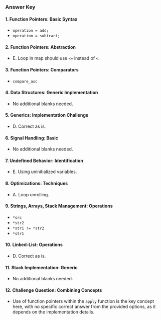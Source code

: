 ### Answer Key

#### 1. Function Pointers: Basic Syntax
- `operation = add;`
- `operation = subtract;`

#### 2. Function Pointers: Abstraction
- E. Loop in map should use `<=` instead of `<`.

#### 3. Function Pointers: Comparators
- `compare_asc`

#### 4. Data Structures: Generic Implementation
- No additional blanks needed.

#### 5. Generics: Implementation Challenge
- D. Correct as is.

#### 6. Signal Handling: Basic
- No additional blanks needed.

#### 7. Undefined Behavior: Identification
- E. Using uninitialized variables.

#### 8. Optimizations: Techniques
- A. Loop unrolling.

#### 9. Strings, Arrays, Stack Management: Operations
- `*src`
- `*str2`
- `*str1 != *str2`
- `*str1`

#### 10. Linked-List: Operations
- D. Correct as is.

#### 11. Stack Implementation: Generic
- No additional blanks needed.

#### 12. Challenge Question: Combining Concepts
- Use of function pointers within the `apply` function is the key concept here, with no specific correct answer from the provided options, as it depends on the implementation details.
